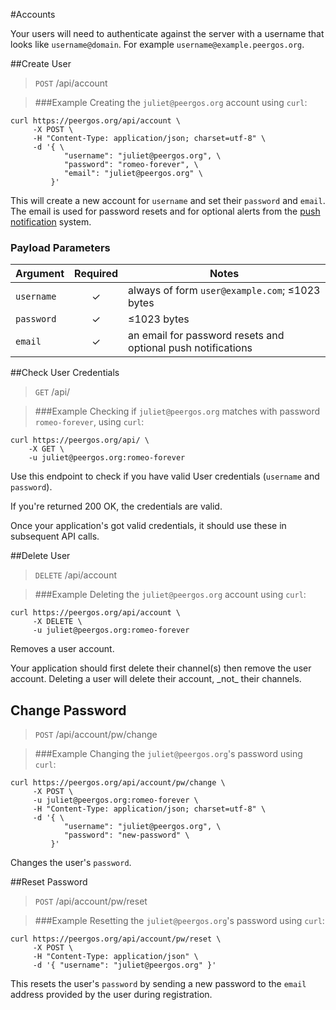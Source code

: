 #Accounts

Your users will need to authenticate against the server with a username that looks like `username@domain`. For example `username@example.peergos.org`.

##Create User

> `POST` /api/account

> ###Example
> Creating the `juliet@peergos.org` account using `curl`:

```shell
curl https://peergos.org/api/account \
     -X POST \
     -H "Content-Type: application/json; charset=utf-8" \
     -d '{ \
            "username": "juliet@peergos.org", \
            "password": "romeo-forever", \
            "email": "juliet@peergos.org" \
         }'
```

This will create a new account for `username` and set their `password` and `email`. The email is used for password resets and for optional alerts from the [push notification](#push-notifications) system.

### Payload Parameters

Argument   | Required | Notes
---------- |:--------:|------------
`username` | ✓        | always of form `user@example.com`; ≤1023 bytes
`password` | ✓        | ≤1023 bytes
`email`    | ✓        | an email for password resets and optional push notifications

##Check User Credentials

> `GET` /api/

> ###Example
> Checking if `juliet@peergos.org` matches with password `romeo-forever`, using `curl`:

```shell
curl https://peergos.org/api/ \
    -X GET \
    -u juliet@peergos.org:romeo-forever
```

Use this endpoint to check if you have valid User credentials (`username` and `password`).

If you're returned 200 OK, the credentials are valid.

<aside>Once your application's got valid credentials, it should use these in subsequent API calls.</aside>

##Delete User

> `DELETE` /api/account

> ###Example
> Deleting the `juliet@peergos.org` account using `curl`:

```shell
curl https://peergos.org/api/account \
     -X DELETE \
     -u juliet@peergos.org:romeo-forever
```

Removes a user account. 

<aside class="warning">Your application should first delete their channel(s) then remove the user account. Deleting a user will delete their account, _not_ their channels.</aside>

## Change Password

> `POST` /api/account/pw/change

> ###Example
> Changing the `juliet@peergos.org`'s password using `curl`:

```shell 
curl https://peergos.org/api/account/pw/change \
     -X POST \
     -u juliet@peergos.org:romeo-forever \
     -H "Content-Type: application/json; charset=utf-8" \
     -d '{ \
            "username": "juliet@peergos.org", \
            "password": "new-password" \
         }'
```

Changes the user's `password`.

##Reset Password

> `POST` /api/account/pw/reset

> ###Example
> Resetting the `juliet@peergos.org`'s password using `curl`:

```shell 
curl https://peergos.org/api/account/pw/reset \
     -X POST \
     -H "Content-Type: application/json" \
     -d '{ "username": "juliet@peergos.org" }'
```

This resets the user's `password` by sending a new password to the `email` address provided by the user during registration.
